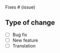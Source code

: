 <!--

STOP! Please read!

Before creating a pull request, make sure that the pull request is for `dev` branch. Any PR to `master` will be closed immediately.

Thank you for your contribution!
-->

Fixes # (issue)

## Type of change

- [ ] Bug fix 
- [ ] New feature
- [ ] Translation

